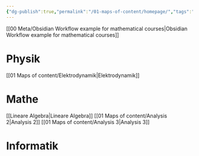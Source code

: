 ```yaml
---
{"dg-publish":true,"permalink":"/01-maps-of-content/homepage/","tags":"gardenEntry","dgHomeLink":true,"dgPassFrontmatter":false}
---
```



[[00 Meta/Obsidian Workflow example for mathematical courses|Obsidian Workflow example for mathematical courses]]

# Physik
[[01 Maps of content/Elektrodynamik|Elektrodynamik]]
# Mathe
[[Lineare Algebra|Lineare Algebra]]
[[01 Maps of content/Analysis 2|Analysis 2]]
[[01 Maps of content/Analysis 3|Analysis 3]]
# Informatik
